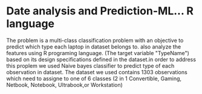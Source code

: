 # Date analysis and Prediction-ML... R language
The problem is a multi-class classification problem with an objective to predict which type each laptop in dataset belongs to. also analyze the features using R programing language.
(The target variable "TypeName") based on its design specifications defined in the dataset.in order to address this proplem we used Naive bayes classifier to predict type of each observation in dataset. The dataset we used contains 1303 observations which need to assigne to one of 6 classes (2 in 1 Convertible, Gaming, Netbook, Notebook, Ultrabook,or Workstation)


